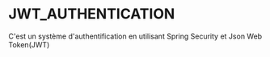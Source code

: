 # JWT_AUTHENTICATION
C'est un système d'authentification en utilisant Spring Security et Json Web Token(JWT)
